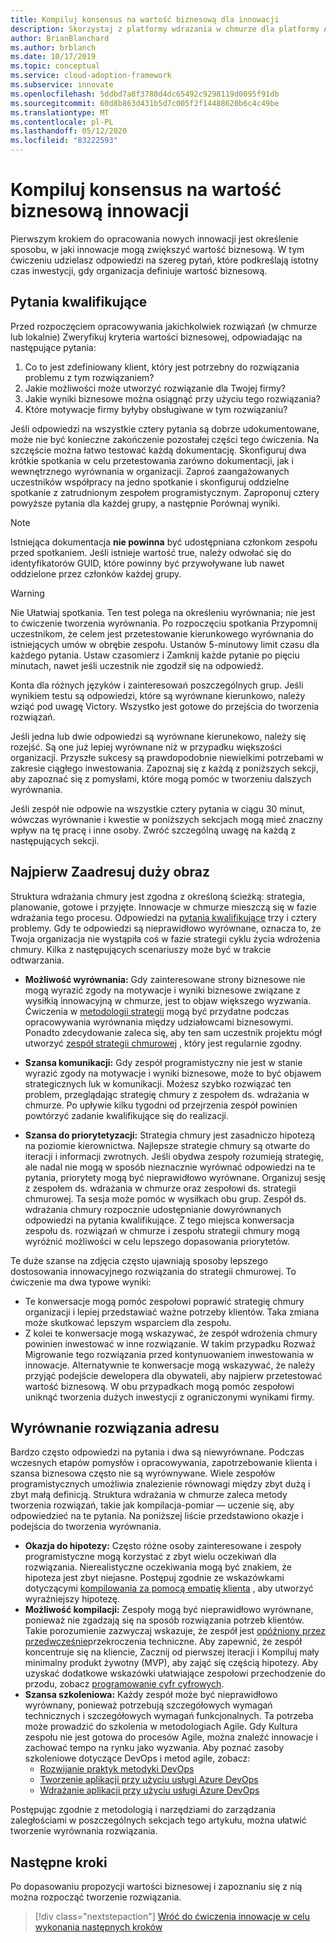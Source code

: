 ```yaml
---
title: Kompiluj konsensus na wartość biznesową dla innowacji
description: Skorzystaj z platformy wdrażania w chmurze dla platformy Azure, aby dowiedzieć się, jak skompilować konsensus dotyczący definicji uczestników rozwiązań w chmurze.
author: BrianBlanchard
ms.author: brblanch
ms.date: 10/17/2019
ms.topic: conceptual
ms.service: cloud-adoption-framework
ms.subservice: innovate
ms.openlocfilehash: 5ddbd7a8f3780d4dc65492c9298119d0095f91db
ms.sourcegitcommit: 60d8b863d431b5d7c005f2f14488620b6c4c49be
ms.translationtype: MT
ms.contentlocale: pl-PL
ms.lasthandoff: 05/12/2020
ms.locfileid: "83222593"
---
```

# <a name="build-consensus-on-the-business-value-of-innovation"></a>Kompiluj konsensus na wartość biznesową innowacji

Pierwszym krokiem do opracowania nowych innowacji jest określenie sposobu, w jaki innowacje mogą zwiększyć wartość biznesową. W tym ćwiczeniu udzielasz odpowiedzi na szereg pytań, które podkreślają istotny czas inwestycji, gdy organizacja definiuje wartość biznesową.

## <a name="qualifying-questions"></a>Pytania kwalifikujące

Przed rozpoczęciem opracowywania jakichkolwiek rozwiązań (w chmurze lub lokalnie) Zweryfikuj kryteria wartości biznesowej, odpowiadając na następujące pytania:

1. Co to jest zdefiniowany klient, który jest potrzebny do rozwiązania problemu z tym rozwiązaniem?
1. Jakie możliwości może utworzyć rozwiązanie dla Twojej firmy?
1. Jakie wyniki biznesowe można osiągnąć przy użyciu tego rozwiązania?
1. Które motywacje firmy byłyby obsługiwane w tym rozwiązaniu?

Jeśli odpowiedzi na wszystkie cztery pytania są dobrze udokumentowane, może nie być konieczne zakończenie pozostałej części tego ćwiczenia. Na szczęście można łatwo testować każdą dokumentację. Skonfiguruj dwa krótkie spotkania w celu przetestowania zarówno dokumentacji, jak i wewnętrznego wyrównania w organizacji. Zaproś zaangażowanych uczestników współpracy na jedno spotkanie i skonfiguruj oddzielne spotkanie z zatrudnionym zespołem programistycznym. Zaproponuj cztery powyższe pytania dla każdej grupy, a następnie Porównaj wyniki.

> [!NOTE]
> Istniejąca dokumentacja **nie powinna** być udostępniana członkom zespołu przed spotkaniem. Jeśli istnieje wartość true, należy odwołać się do identyfikatorów GUID, które powinny być przywoływane lub nawet oddzielone przez członków każdej grupy.

<!-- -->

> [!WARNING]
> Nie Ułatwiaj spotkania. Ten test polega na określeniu wyrównania; nie jest to ćwiczenie tworzenia wyrównania. Po rozpoczęciu spotkania Przypomnij uczestnikom, że celem jest przetestowanie kierunkowego wyrównania do istniejących umów w obrębie zespołu. Ustanów 5-minutowy limit czasu dla każdego pytania. Ustaw czasomierz i Zamknij każde pytanie po pięciu minutach, nawet jeśli uczestnik nie zgodził się na odpowiedź.

Konta dla różnych języków i zainteresowań poszczególnych grup. Jeśli wynikiem testu są odpowiedzi, które są wyrównane kierunkowo, należy wziąć pod uwagę Victory. Wszystko jest gotowe do przejścia do tworzenia rozwiązań.

Jeśli jedna lub dwie odpowiedzi są wyrównane kierunekowo, należy się rozejść. Są one już lepiej wyrównane niż w przypadku większości organizacji. Przyszłe sukcesy są prawdopodobnie niewielkimi potrzebami w zakresie ciągłego inwestowania. Zapoznaj się z każdą z poniższych sekcji, aby zapoznać się z pomysłami, które mogą pomóc w tworzeniu dalszych wyrównania.

Jeśli zespół nie odpowie na wszystkie cztery pytania w ciągu 30 minut, wówczas wyrównanie i kwestie w poniższych sekcjach mogą mieć znaczny wpływ na tę pracę i inne osoby. Zwróć szczególną uwagę na każdą z następujących sekcji.

## <a name="address-the-big-picture-first"></a>Najpierw Zaadresuj duży obraz

Struktura wdrażania chmury jest zgodna z określoną ścieżką: strategia, planowanie, gotowe i przyjęte. Innowacje w chmurze mieszczą się w fazie wdrażania tego procesu. Odpowiedzi na [pytania kwalifikujące](#qualifying-questions) trzy i cztery problemy. Gdy te odpowiedzi są nieprawidłowo wyrównane, oznacza to, że Twoja organizacja nie wystąpiła coś w fazie strategii cyklu życia wdrożenia chmury. Kilka z następujących scenariuszy może być w trakcie odtwarzania.

- **Możliwość wyrównania:** Gdy zainteresowane strony biznesowe nie mogą wyrazić zgody na motywacje i wyniki biznesowe związane z wysiłkią innowacyjną w chmurze, jest to objaw większego wyzwania. Ćwiczenia w [metodologii strategii](../strategy/index.md) mogą być przydatne podczas opracowywania wyrównania między udziałowcami biznesowymi. Ponadto zdecydowanie zaleca się, aby ten sam uczestnik projektu mógł utworzyć [zespół strategii chmurowej](../organize/cloud-strategy.md) , który jest regularnie zgodny.

- **Szansa komunikacji:** Gdy zespół programistyczny nie jest w stanie wyrazić zgody na motywacje i wyniki biznesowe, może to być objawem strategicznych luk w komunikacji. Możesz szybko rozwiązać ten problem, przeglądając strategię chmury z zespołem ds. wdrażania w chmurze. Po upływie kilku tygodni od przejrzenia zespół powinien powtórzyć zadanie kwalifikujące się do realizacji.

- **Szansa do priorytetyzacji:** Strategia chmury jest zasadniczo hipotezą na poziomie kierownictwa. Najlepsze strategie chmury są otwarte do iteracji i informacji zwrotnych. Jeśli obydwa zespoły rozumieją strategię, ale nadal nie mogą w sposób nieznacznie wyrównać odpowiedzi na te pytania, priorytety mogą być nieprawidłowo wyrównane. Organizuj sesję z zespołem ds. wdrażania w chmurze oraz zespołowi ds. strategii chmurowej. Ta sesja może pomóc w wysiłkach obu grup. Zespół ds. wdrażania chmury rozpocznie udostępnianie dowyrównanych odpowiedzi na pytania kwalifikujące. Z tego miejsca konwersacja zespołu ds. rozwiązań w chmurze i zespołu strategii chmury mogą wyróżnić możliwości w celu lepszego dopasowania priorytetów.

Te duże szanse na zdjęcia często ujawniają sposoby lepszego dostosowania innowacyjnego rozwiązania do strategii chmurowej. To ćwiczenie ma dwa typowe wyniki:

- Te konwersacje mogą pomóc zespołowi poprawić strategię chmury organizacji i lepiej przedstawiać ważne potrzeby klientów. Taka zmiana może skutkować lepszym wsparciem dla zespołu.
- Z kolei te konwersacje mogą wskazywać, że zespół wdrożenia chmury powinien inwestować w inne rozwiązanie. W takim przypadku Rozważ Migrowanie tego rozwiązania przed kontynuowaniem inwestowania w innowacje. Alternatywnie te konwersacje mogą wskazywać, że należy przyjąć podejście dewelopera dla obywateli, aby najpierw przetestować wartość biznesową. W obu przypadkach mogą pomóc zespołowi uniknąć tworzenia dużych inwestycji z ograniczonymi wynikami firmy.

## <a name="address-solution-alignment"></a>Wyrównanie rozwiązania adresu

Bardzo często odpowiedzi na pytania i dwa są niewyrównane. Podczas wczesnych etapów pomysłów i opracowywania, zapotrzebowanie klienta i szansa biznesowa często nie są wyrównywane. Wiele zespołów programistycznych umożliwia znalezienie równowagi między zbyt dużą i zbyt małą definicją. Struktura wdrażania w chmurze zaleca metody tworzenia rozwiązań, takie jak kompilacja-pomiar — uczenie się, aby odpowiedzieć na te pytania. Na poniższej liście przedstawiono okazje i podejścia do tworzenia wyrównania.

- **Okazja do hipotezy:** Często różne osoby zainteresowane i zespoły programistyczne mogą korzystać z zbyt wielu oczekiwań dla rozwiązania. Nierealistyczne oczekiwania mogą być znakiem, że hipoteza jest zbyt niejasne. Postępuj zgodnie ze wskazówkami dotyczącymi [kompilowania za pomocą empatię klienta](./considerations/build.md) , aby utworzyć wyraźniejszy hipotezę.
- **Możliwość kompilacji:** Zespoły mogą być nieprawidłowo wyrównane, ponieważ nie zgadzają się na sposób rozwiązania potrzeb klientów. Takie porozumienie zazwyczaj wskazuje, że zespół jest [opóźniony przez przedwcześnie](./considerations/build.md#reduce-complexity-and-delay-technical-spikes)przekroczenia techniczne. Aby zapewnić, że zespół koncentruje się na kliencie, Zacznij od pierwszej iteracji i Kompiluj mały minimalny produkt żywotny (MVP), aby zająć się częścią hipotezy. Aby uzyskać dodatkowe wskazówki ułatwiające zespołowi przechodzenie do przodu, zobacz [programowanie cyfr cyfrowych](./considerations/invention.md).
- **Szansa szkoleniowa:** Każdy zespół może być nieprawidłowo wyrównany, ponieważ potrzebują szczegółowych wymagań technicznych i szczegółowych wymagań funkcjonalnych. Ta potrzeba może prowadzić do szkolenia w metodologiach Agile. Gdy Kultura zespołu nie jest gotowa do procesów Agile, można znaleźć innowacje i zachować tempo na rynku jako wyzwania. Aby poznać zasoby szkoleniowe dotyczące DevOps i metod agile, zobacz:
  - [Rozwijanie praktyk metodyki DevOps](https://docs.microsoft.com/learn/paths/evolve-your-devops-practices)
  - [Tworzenie aplikacji przy użyciu usługi Azure DevOps](https://docs.microsoft.com/learn/paths/build-applications-with-azure-devops)
  - [Wdrażanie aplikacji przy użyciu usługi Azure DevOps](https://docs.microsoft.com/learn/paths/deploy-applications-with-azure-devops)

Postępując zgodnie z metodologią i narzędziami do zarządzania zaległościami w poszczególnych sekcjach tego artykułu, można ułatwić tworzenie wyrównania rozwiązania.

## <a name="next-steps"></a>Następne kroki

Po dopasowaniu propozycji wartości biznesowej i zapoznaniu się z nią można rozpocząć tworzenie rozwiązania.

> [!div class="nextstepaction"]
> [Wróć do ćwiczenia innowacje w celu wykonania następnych kroków](./index.md)
